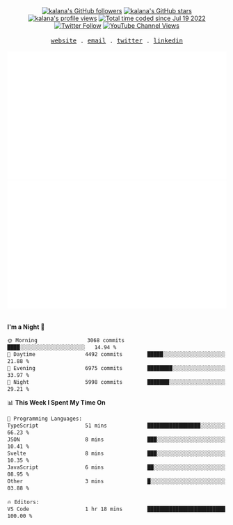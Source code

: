 <div align="center">
<a title="kalana's GitHub followers " href="https://github.com/kalanakt" ><img src="https://img.shields.io/github/followers/kalanakt?style=social" alt="kalana's GitHub followers"></a>
<a title="GitHub stars " href="https://github.com/kalanakt" ><img src="https://img.shields.io/github/stars/kalanakt?style=social" alt="kalana's GitHub stars "></a>
<a title="kalana's profile views " href="https://github.com/kalanakt" ><img src="https://komarev.com/ghpvc/?username=kalanakt&label=Profile%20views" alt="kalana's profile views"></a>
<a title="kalana's wakatime stats" href="https://wakatime.com/@02730fe5-73e8-4bcc-8539-6b00eeae1e15"><img src="https://wakatime.com/badge/user/02730fe5-73e8-4bcc-8539-6b00eeae1e15.svg" alt="Total time coded since Jul 19 2022" /></a>
<a title="Twitter Follow" href="https://twitter.com/intent/follow?screen_name=DevVibeX" ><img alt="Twitter Follow" src="https://img.shields.io/twitter/follow/DevVibeX?label=follow&style=social"></a>
<a title="YouTube Channel Views" href="https://bit.ly/iamktyoutube" ><img alt="YouTube Channel Views" src="https://img.shields.io/youtube/channel/views/UC6LqyY4t6lYLBb1iQxxiL3Q?style=social"></a>
</div>

<br />

<div align="center">
  <samp>
    <a href="https://www.kalanakt.cc/">website</a> .
    <a href="mailto:e19198@eng.pdn.ac.lk">email</a> .
    <a href="https://twitter.com/intent/follow?screen_name=DevVibeX">twitter</a> .
    <a href="https://www.linkedin.com/in/kalanakt">linkedin</a>
  </samp>
</div>

<br />

<div align="center">
  <img src="https://github.com/kalanakt/kalanakt/blob/main/generated/overview.svg#gh-dark-mode-only" alt="kalanakt's GitHub Statistics Card" title="kalanakt's GitHub Statistics"/>
  <img src="https://github.com/kalanakt/kalanakt/blob/main/generated/languages.svg#gh-dark-mode-only" alt="kalanakt's Used Languages Card" title="kalanakt's Used Languages"/>
</div>

<br />

<!--START_SECTION:waka-->
**I'm a Night 🦉** 

```text
🌞 Morning                3068 commits        ████░░░░░░░░░░░░░░░░░░░░░   14.94 % 
🌆 Daytime                4492 commits        █████░░░░░░░░░░░░░░░░░░░░   21.88 % 
🌃 Evening                6975 commits        ████████░░░░░░░░░░░░░░░░░   33.97 % 
🌙 Night                  5998 commits        ███████░░░░░░░░░░░░░░░░░░   29.21 % 
```


📊 **This Week I Spent My Time On** 

```text
💬 Programming Languages: 
TypeScript               51 mins             █████████████████░░░░░░░░   66.23 % 
JSON                     8 mins              ███░░░░░░░░░░░░░░░░░░░░░░   10.41 % 
Svelte                   8 mins              ███░░░░░░░░░░░░░░░░░░░░░░   10.35 % 
JavaScript               6 mins              ██░░░░░░░░░░░░░░░░░░░░░░░   08.95 % 
Other                    3 mins              █░░░░░░░░░░░░░░░░░░░░░░░░   03.88 % 

🔥 Editors: 
VS Code                  1 hr 18 mins        █████████████████████████   100.00 % 
```


<!--END_SECTION:waka-->
